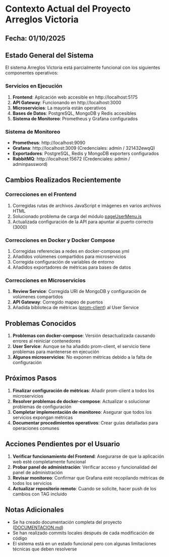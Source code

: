 # Contexto Actual del Proyecto Arreglos Victoria

## Fecha: 01/10/2025

## Estado General del Sistema

El sistema Arreglos Victoria está parcialmente funcional con los siguientes componentes operativos:

### Servicios en Ejecución

1. **Frontend**: Aplicación web accesible en http://localhost:5175
2. **API Gateway**: Funcionando en http://localhost:3000
3. **Microservicios**: La mayoría están operativos
4. **Bases de Datos**: PostgreSQL, MongoDB y Redis accesibles
5. **Sistema de Monitoreo**: Prometheus y Grafana configurados

### Sistema de Monitoreo

- **Prometheus**: http://localhost:9090
- **Grafana**: http://localhost:3009 (Credenciales: admin / 321432ewqQ)
- **Exportadores**: PostgreSQL, Redis y MongoDB exporters configurados
- **RabbitMQ**: http://localhost:15672 (Credenciales: admin / adminpassword)

## Cambios Realizados Recientemente

### Correcciones en el Frontend

1. Corregidas rutas de archivos JavaScript e imágenes en varios archivos HTML
2. Solucionado problema de carga del módulo
   [pageUserMenu.js](file:///mnt/new_home/flores-victoria/frontend/public/js/components/utils/pageUserMenu.js)
3. Actualizada configuración de la API para apuntar al puerto correcto (3000)

### Correcciones en Docker y Docker Compose

1. Corregidas referencias a redes en docker-compose.yml
2. Añadidos volúmenes compartidos para microservicios
3. Corregida configuración de variables de entorno
4. Añadidos exportadores de métricas para bases de datos

### Correcciones en Microservicios

1. **Review Service**: Corregida URI de MongoDB y configuración de volúmenes compartidos
2. **API Gateway**: Corregido mapeo de puertos
3. Añadida biblioteca de métricas
   ([prom-client](file:///mnt/new_home/flores-victoria/backend/node_modules/prom-client/index.js))
   al User Service

## Problemas Conocidos

1. **Problemas con docker-compose**: Versión desactualizada causando errores al reiniciar
   contenedores
2. **User Service**: Aunque se ha añadido prom-client, el servicio tiene problemas para mantenerse
   en ejecución
3. **Algunos microservicios**: No exponen métricas debido a la falta de configuración

## Próximos Pasos

1. **Finalizar configuración de métricas**: Añadir prom-client a todos los microservicios
2. **Resolver problemas de docker-compose**: Actualizar o solucionar problemas de configuración
3. **Completar implementación de monitoreo**: Asegurar que todos los servicios expongan métricas
4. **Documentar procedimientos operativos**: Crear guías detalladas para operaciones comunes

## Acciones Pendientes por el Usuario

1. **Verificar funcionamiento del Frontend**: Asegurarse de que la aplicación web esté completamente
   funcional
2. **Probar panel de administración**: Verificar acceso y funcionalidad del panel de administración
3. **Revisar monitoreo**: Confirmar que Grafana esté recopilando métricas de todos los servicios
4. **Actualizar repositorio remoto**: Cuando se solicite, hacer push de los cambios con TAG incluido

## Notas Adicionales

- Se ha creado documentación completa del proyecto
  ([DOCUMENTACION.md](file:///mnt/new_home/flores-victoria/DOCUMENTACION.md))
- Se han realizado commits locales después de cada modificación de código
- El sistema está en un estado funcional pero con algunas limitaciones técnicas que deben resolverse
